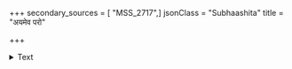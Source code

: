 +++
secondary_sources = [ "MSS_2717",]
jsonClass = "Subhaashita"
title = "अयमेव परो"

+++

<details><summary>Text</summary>

अयमेव परो धर्मो ह्ययमेव परं तपः।  
पतिशुश्रूषणं यत्र तत् स्त्रीणां स्वर्गहेतुकम्॥
</details>
